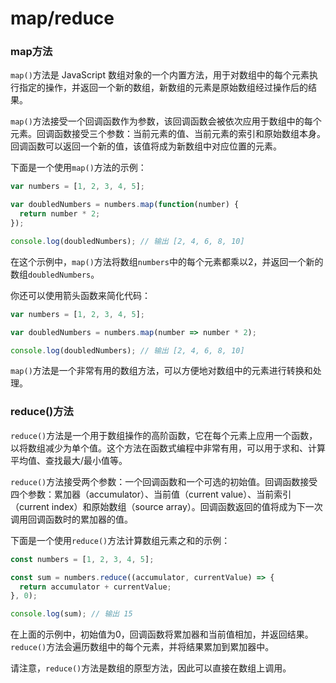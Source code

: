 # map/reduce

### **map方法**

`map()`方法是 JavaScript 数组对象的一个内置方法，用于对数组中的每个元素执行指定的操作，并返回一个新的数组，新数组的元素是原始数组经过操作后的结果。

`map()`方法接受一个回调函数作为参数，该回调函数会被依次应用于数组中的每个元素。回调函数接受三个参数：当前元素的值、当前元素的索引和原始数组本身。回调函数可以返回一个新的值，该值将成为新数组中对应位置的元素。

下面是一个使用`map()`方法的示例：

```javascript
var numbers = [1, 2, 3, 4, 5];

var doubledNumbers = numbers.map(function(number) {
  return number * 2;
});

console.log(doubledNumbers); // 输出 [2, 4, 6, 8, 10]
```

在这个示例中，`map()`方法将数组`numbers`中的每个元素都乘以2，并返回一个新的数组`doubledNumbers`。

你还可以使用箭头函数来简化代码：

```javascript
var numbers = [1, 2, 3, 4, 5];

var doubledNumbers = numbers.map(number => number * 2);

console.log(doubledNumbers); // 输出 [2, 4, 6, 8, 10]
```

`map()`方法是一个非常有用的数组方法，可以方便地对数组中的元素进行转换和处理。

### reduce()方法

`reduce()`方法是一个用于数组操作的高阶函数，它在每个元素上应用一个函数，以将数组减少为单个值。这个方法在函数式编程中非常有用，可以用于求和、计算平均值、查找最大/最小值等。

`reduce()`方法接受两个参数：一个回调函数和一个可选的初始值。回调函数接受四个参数：累加器（accumulator）、当前值（current value）、当前索引（current index）和原始数组（source array）。回调函数返回的值将成为下一次调用回调函数时的累加器的值。

下面是一个使用`reduce()`方法计算数组元素之和的示例：

```javascript
const numbers = [1, 2, 3, 4, 5];

const sum = numbers.reduce((accumulator, currentValue) => {
  return accumulator + currentValue;
}, 0);

console.log(sum); // 输出 15
```

在上面的示例中，初始值为0，回调函数将累加器和当前值相加，并返回结果。`reduce()`方法会遍历数组中的每个元素，并将结果累加到累加器中。

请注意，`reduce()`方法是数组的原型方法，因此可以直接在数组上调用。
